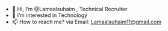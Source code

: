 - 👋 Hi, I’m @Lamaalsuhaim , Technical Recruiter 
- 👀 I’m interested in Technology
- 📫 How to reach me? via Email: Lamaalsuhaim11@gmail.com
